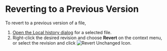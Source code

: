 # Reverting to a Previous Version
To revert to a previous version of a file,
1. [Open the Local history dialog](viewing-local-history-of-a-file-or-folder.md) for a selected file.
1. Right-click the desired revision and choose **Revert** on the context menu, or select the revision and click
 ![Revert Unchanged Icon](../../images/vcsToolbarRevertUnchangedIcon.png).
